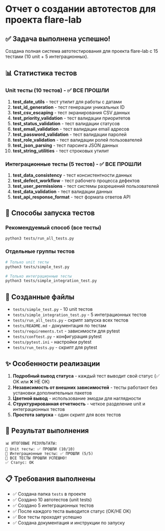 # Отчет о создании автотестов для проекта flare-lab

## ✅ Задача выполнена успешно!

Создана полная система автотестирования для проекта flare-lab с 15 тестами (10 unit + 5 интеграционных).

## 📊 Статистика тестов

### Unit тесты (10 тестов) - ✅ ВСЕ ПРОШЛИ
1. **test_date_utils** - тест утилит для работы с датами
2. **test_id_generation** - тест генерации уникальных ID  
3. **test_csv_escaping** - тест экранирования CSV данных
4. **test_priority_validation** - тест валидации приоритетов
5. **test_status_validation** - тест валидации статусов
6. **test_email_validation** - тест валидации email адресов
7. **test_password_validation** - тест валидации паролей
8. **test_role_validation** - тест валидации ролей пользователей
9. **test_json_parsing** - тест парсинга JSON данных
10. **test_string_utilities** - тест строковых утилит

### Интеграционные тесты (5 тестов) - ✅ ВСЕ ПРОШЛИ
1. **test_data_consistency** - тест консистентности данных
2. **test_defect_workflow** - тест рабочего процесса дефектов
3. **test_user_permissions** - тест системы разрешений пользователей
4. **test_data_validation** - тест валидации данных
5. **test_api_response_format** - тест формата ответов API

## 🚀 Способы запуска тестов

### Рекомендуемый способ (все тесты)
```bash
python3 tests/run_all_tests.py
```

### Отдельные группы тестов
```bash
# Только unit тесты
python3 tests/simple_test.py

# Только интеграционные тесты  
python3 tests/simple_integration_test.py
```

## 📁 Созданные файлы

- `tests/simple_test.py` - 10 unit тестов
- `tests/simple_integration_test.py` - 5 интеграционных тестов
- `tests/run_all_tests.py` - скрипт запуска всех тестов
- `tests/README.md` - документация по тестам
- `tests/requirements.txt` - зависимости для pytest
- `tests/conftest.py` - конфигурация pytest
- `tests/pytest.ini` - настройки pytest
- `tests/run_tests.py` - скрипт для pytest

## ✨ Особенности реализации

1. **Подробный вывод статуса** - каждый тест выводит свой статус (✅ OK или ❌ НЕ OK)
2. **Независимость от внешних зависимостей** - тесты работают без установки дополнительных пакетов
3. **Цветной вывод** - использование эмодзи для наглядности
4. **Структурированная отчетность** - четкое разделение unit и интеграционных тестов
5. **Простота запуска** - один скрипт для всех тестов

## 🎯 Результат выполнения

```
📊 ИТОГОВЫЕ РЕЗУЛЬТАТЫ:
🔬 Unit тесты: ✅ ПРОШЛИ (10/10)
🔗 Интеграционные тесты: ✅ ПРОШЛИ (5/5)
🎉 ВСЕ ТЕСТЫ ПРОШЛИ УСПЕШНО!
✅ Статус: ОК
```

## 📋 Требования выполнены

- ✅ Создана папка `tests` в проекте
- ✅ Создано 10 автотестов (unit tests)
- ✅ Создано 5 интеграционных тестов
- ✅ После каждого теста выводится статус (OK/НЕ OK)
- ✅ Все тесты проходят успешно
- ✅ Создана документация и инструкции по запуску
